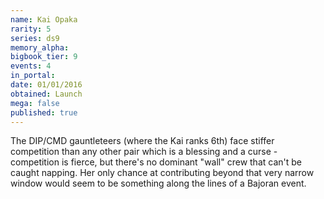 ```yaml
---
name: Kai Opaka
rarity: 5
series: ds9
memory_alpha:
bigbook_tier: 9
events: 4
in_portal:
date: 01/01/2016
obtained: Launch
mega: false
published: true
---
```


The DIP/CMD gauntleteers (where the Kai ranks 6th) face stiffer competition than any other pair which is a blessing and a curse - competition is fierce, but there's no dominant "wall" crew that can't be caught napping. Her only chance at contributing beyond that very narrow window would seem to be something along the lines of a Bajoran event.
